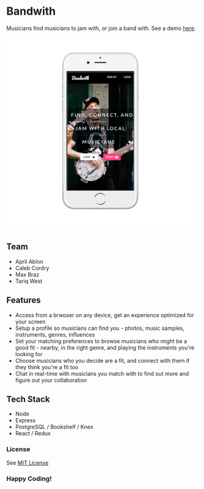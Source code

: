 # Bandwith

Musicians find musicians to jam with, or join a band with. See a demo [here](bitly.com/bandwith-app).

![enter image description here](https://github.com/tariqwest/bandwith/blob/master/Screen%20Shot%202017-06-16%20at%203.25.18%20PM_iphone6_silver_portrait.png)

## Team

- April Ablon
- Caleb Cordry
- Max Braz
- Tariq West

## Features

- Access from a brwoser on any device, get an experience optimized for your screen
- Setup a profile so musicians can find you - photos, music samples, instruments, genres, influences
- Set your matching preferences to browse musicians who might be a good fit - nearby, in the right genre, and playing the instruments you're looking for
- Choose musicians who you decide are a fit, and connect with them if they think you're a fit too
- Chat in real-time with musicians you match with to find out more and figure out your collaboration
 
## Tech Stack

- Node
- Express
- PostgreSQL / Bookshelf / Knex
- React / Redux

### License

See [MIT License](https://opensource.org/licenses/MIT)

### Happy Coding!
